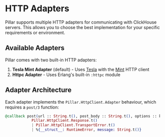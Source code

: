 # HTTP Adapters

Pillar supports multiple HTTP adapters for communicating with ClickHouse servers. This allows you to choose the best implementation for your specific requirements or environment.

## Available Adapters

Pillar comes with two built-in HTTP adapters:

1. **Tesla Mint Adapter** (default) - Uses [Tesla](https://github.com/teamon/tesla) with the [Mint](https://github.com/elixir-mint/mint) HTTP client
2. **Httpc Adapter** - Uses Erlang's built-in `:httpc` module

## Adapter Architecture

Each adapter implements the `Pillar.HttpClient.Adapter` behaviour, which requires a `post/3` function:

```elixir
@callback post(url :: String.t(), post_body :: String.t(), options :: keyword()) ::
            Pillar.HttpClient.Response.t()
            | Pillar.HttpClient.TransportError.t()
            | %{__struct__: RuntimeError, message: String.t()}
```
